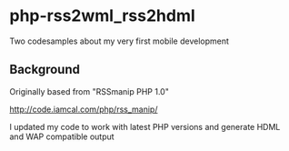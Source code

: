 # php-rss2wml_rss2hdml
Two codesamples about my very first mobile development
## Background ##
Originally based from "RSSmanip PHP 1.0"

http://code.iamcal.com/php/rss_manip/

I updated my code to work with latest PHP versions and generate HDML and WAP compatible output
